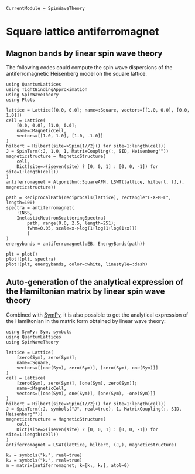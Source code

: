 ```@meta
CurrentModule = SpinWaveTheory
```

# Square lattice antiferromagnet

## Magnon bands by linear spin wave theory

The following codes could compute the spin wave dispersions of the antiferromagnetic Heisenberg model on the square lattice.

```@example AFM
using QuantumLattices
using TightBindingApproximation
using SpinWaveTheory
using Plots

lattice = Lattice([0.0, 0.0]; name=:Square, vectors=[[1.0, 0.0], [0.0, 1.0]])
cell = Lattice(
    [0.0, 0.0], [1.0, 0.0];
    name=:MagneticCell,
    vectors=[[1.0, 1.0], [1.0, -1.0]]
)
hilbert = Hilbert(site=>Spin{1//2}() for site=1:length(cell))
J = SpinTerm(:J, 1.0, 1, MatrixCoupling(:, SID, Heisenberg""))
magneticstructure = MagneticStructure(
    cell,
    Dict(site=>(iseven(site) ? [0, 0, 1] : [0, 0, -1]) for site=1:length(cell))
)
antiferromagnet = Algorithm(:SquareAFM, LSWT(lattice, hilbert, (J,), magneticstructure))

path = ReciprocalPath(reciprocals(lattice), rectangle"Γ-X-M-Γ", length=100)
spectra = antiferromagnet(
    :INSS,
    InelasticNeutronScatteringSpectra(
        path, range(0.0, 2.5, length=251);
        fwhm=0.05, scale=x->log(1+log(1+log(1+x)))
        )
)
energybands = antiferromagnet(:EB, EnergyBands(path))

plt = plot()
plot!(plt, spectra)
plot!(plt, energybands, color=:white, linestyle=:dash)
```

## Auto-generation of the analytical expression of the Hamiltonian matrix by linear spin wave theory

Combined with [SymPy](https://github.com/JuliaPy/SymPy.jl), it is also possible to get the analytical expression of the Hamiltonian in the matrix form obtained by linear wave theory:

```@example AFM-analytical
using SymPy: Sym, symbols
using QuantumLattices
using SpinWaveTheory

lattice = Lattice(
    [zero(Sym), zero(Sym)];
    name=:Square,
    vectors=[[one(Sym), zero(Sym)], [zero(Sym), one(Sym)]]
)
cell = Lattice(
    [zero(Sym), zero(Sym)], [one(Sym), zero(Sym)];
    name=:MagneticCell,
    vectors=[[one(Sym), one(Sym)], [one(Sym), -one(Sym)]]
)
hilbert = Hilbert(site=>Spin{1//2}() for site=1:length(cell))
J = SpinTerm(:J, symbols("J", real=true), 1, MatrixCoupling(:, SID, Heisenberg""))
magneticstructure = MagneticStructure(
    cell,
    Dict(site=>(iseven(site) ? [0, 0, 1] : [0, 0, -1]) for site=1:length(cell))
)
antiferromagnet = LSWT(lattice, hilbert, (J,), magneticstructure)

k₁ = symbols("k₁", real=true)
k₂ = symbols("k₂", real=true)
m = matrix(antiferromagnet; k=[k₁, k₂], atol=0)
```